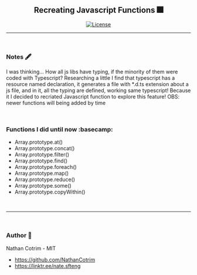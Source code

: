 <h2 align="center">Recreating Javascript Functions 🎆</h2>

<div align="center">

[![License](https://img.shields.io/badge/license-MIT-blue.svg)](/LICENSE)

</div> 

---

<br>

### Notes 🖋️ 

<p>I was thinking... How all js libs have typing, if the minority of them were coded with Typescript? Researching a little I find that typescript has a resource named declaration, it generates a file with *.d.ts extension about a js file, and in it, all the typing are defined, working same typescript! Because it I decided to recriated Javascript function to explore this feature! OBS: newer functions will being added by time</p>

<br>

### Functions I did until now :basecamp:

+ Array.prototype.at()
+ Array.prototype.concat()
+ Array.prototype.filter()
+ Array.prototype.find()
+ Array.prototype.foreach()
+ Array.prototype.map()
+ Array.prototype.reduce()
+ Array.prototype.some()
+ Array.prototype.copyWithin()

<br>
<hr>
<br>

### Author 🗾

Nathan Cotrim - MIT

- https://github.com/NathanCotrim
- https://linktr.ee/nate.sfteng

